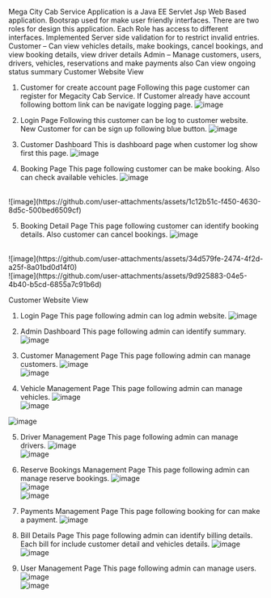 Mega City Cab Service Application is a Java EE Servlet Jsp Web Based application. Bootsrap used for make user friendly interfaces. There are two roles for design this application. Each Role has access to different interfaces. Implemented Server side validation for to restrict invalid entries.
Customer – Can view vehicles details, make bookings, cancel bookings, and view booking details, view driver details
Admin – Manage customers, users, drivers, vehicles, reservations and make payments also Can view ongoing status summary 
Customer Website View
1.	Customer for create account page
Following this page customer can register for Megacity Cab Service. If Customer already have account following bottom link can be navigate logging page.
 ![image](https://github.com/user-attachments/assets/c8ab9f4b-4a07-4853-9be2-e761e4c04b47)

2.	Login Page
Following this customer can be log to customer website. New Customer for can be sign up following blue button.
![image](https://github.com/user-attachments/assets/07cd0d10-6b2d-467d-b42b-bc5e9dbe5a79)


3.	Customer Dashboard
This is dashboard page when customer log show first this page.
![image](https://github.com/user-attachments/assets/5f0a7fa5-6798-464d-8731-94ca050be505)
 


4.	Booking Page
This page following customer can be make booking. Also can check available vehicles.
![image](https://github.com/user-attachments/assets/dacfcb21-8fa5-469a-8603-cceadc9ca1dc)
</br>
![image](https://github.com/user-attachments/assets/1c12b51c-f450-4630-8d5c-500bed6509cf)

 
5.	Booking Detail Page
This page following customer can identify booking details. Also customer can cancel bookings.
![image](https://github.com/user-attachments/assets/983ce366-8737-42b2-b2b7-61cdf471e095)
</br>
![image](https://github.com/user-attachments/assets/34d579fe-2474-4f2d-a25f-8a01bd0d14f0)</br>
![image](https://github.com/user-attachments/assets/9d925883-04e5-4b40-b5cd-6855a7c91b6d)

 
 
Customer Website View
1.	Login Page
This page following admin can log admin website.
 ![image](https://github.com/user-attachments/assets/19087ad5-0005-49d4-b048-066779308378)

2.	Admin Dashboard
This page following admin can identify summary.
 ![image](https://github.com/user-attachments/assets/b4e699b0-2acc-4da3-91fb-15b1500e9d9d)

3.	Customer Management Page
This page following admin can manage customers.
 ![image](https://github.com/user-attachments/assets/027b2eb4-a181-4dee-a94d-8a22b2245ec4)</br>
![image](https://github.com/user-attachments/assets/2201ab04-2046-4ad3-ac92-741bcbcc99a9)</br>

 
4.	Vehicle Management Page
This page following admin can manage vehicles.
 ![image](https://github.com/user-attachments/assets/028a9b6e-1c56-49dd-afe5-2e0033789d0e)</br>
![image](https://github.com/user-attachments/assets/b8e0c8fb-5f46-440c-b787-7e197925be15)</br>

![image](https://github.com/user-attachments/assets/80a2c015-2aa0-4296-9ba7-057f8dfd7ab7)

 
 
5.	Driver Management Page
This page following admin can manage drivers.
 ![image](https://github.com/user-attachments/assets/f1d7c8a5-112c-44a9-b407-a7afd3598ca5)</br>
![image](https://github.com/user-attachments/assets/7f12fbe8-570a-495a-ae6e-de1c2c18c2ce)

 
6.	Reserve Bookings Management Page
This page following admin can manage reserve bookings.
 ![image](https://github.com/user-attachments/assets/35d1d8b0-0319-4c3d-b19c-c5d1917bc8a1)</br>
![image](https://github.com/user-attachments/assets/25d513f9-63d3-4f88-afa5-46ed7afdbf80)</br>
![image](https://github.com/user-attachments/assets/bab06981-f4ea-4b89-969e-50194c85742b)

 
 
7.	Payments Management Page
This page following booking for can make a payment.
 ![image](https://github.com/user-attachments/assets/e2a7bd45-d385-4f31-82f1-c646d09925e4)

 
8.	Bill Details Page
This page following admin can identify billing details. Each bill for include customer detail and vehicles details.
 ![image](https://github.com/user-attachments/assets/5e2bcfe5-3ddb-4510-8f34-5a6d6a0eba78)</br>
![image](https://github.com/user-attachments/assets/715175a4-b895-4441-800a-f33200efdd49)

 
 
9.	User Management Page
This page following admin can manage users.
 ![image](https://github.com/user-attachments/assets/00e86fcd-9029-43da-ae36-492ca50d34ba)</br>
![image](https://github.com/user-attachments/assets/c97e85b9-856d-465e-a0c0-ed82f6fd7f81)


